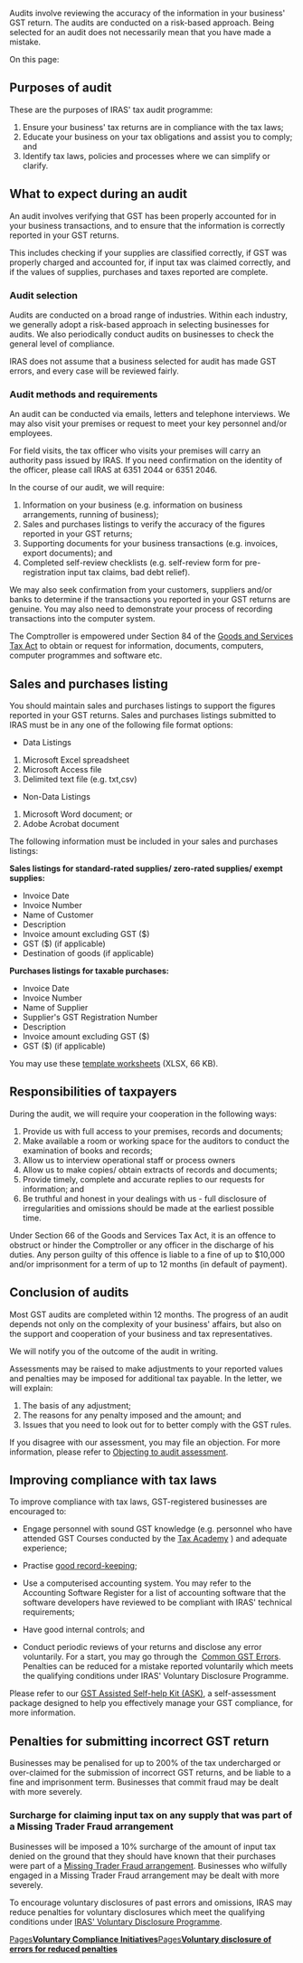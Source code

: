 Audits involve reviewing the accuracy of the information in your business' GST return. The audits are conducted on a risk-based approach. Being selected for an audit does not necessarily mean that you have made a mistake.

On this page:

## Purposes of audit

These are the purposes of IRAS' tax audit programme:

1. Ensure your business' tax returns are in compliance with the tax laws;
2. Educate your business on your tax obligations and assist you to comply; and
3. Identify tax laws, policies and processes where we can simplify or clarify.

## What to expect during an audit

An audit involves verifying that GST has been properly accounted for in your business transactions, and to ensure that the information is correctly reported in your GST returns.

This includes checking if your supplies are classified correctly, if GST was properly charged and accounted for, if input tax was claimed correctly, and if the values of supplies, purchases and taxes reported are complete.

### Audit selection

Audits are conducted on a broad range of industries. Within each industry, we generally adopt a risk-based approach in selecting businesses for audits. We also periodically conduct audits on businesses to check the general level of compliance.

IRAS does not assume that a business selected for audit has made GST errors, and every case will be reviewed fairly.

### Audit methods and requirements

An audit can be conducted via emails, letters and telephone interviews. We may also visit your premises or request to meet your key personnel and/or employees.

For field visits, the tax officer who visits your premises will carry an authority pass issued by IRAS. If you need confirmation on the identity of the officer, please call IRAS at 6351 2044 or 6351 2046.

In the course of our audit, we will require:

1. Information on your business (e.g. information on business arrangements, running of business);
2. Sales and purchases listings to verify the accuracy of the figures reported in your GST returns;
3. Supporting documents for your business transactions (e.g. invoices, export documents); and
4. Completed self-review checklists (e.g. self-review form for pre-registration input tax claims, bad debt relief).

We may also seek confirmation from your customers, suppliers and/or banks to determine if the transactions you reported in your GST returns are genuine. You may also need to demonstrate your process of recording transactions into the computer system.

The Comptroller is empowered under Section 84 of the [Goods and Services Tax Act](https://sso.agc.gov.sg/Act/GSTA1993?ProvIds=pr84-#pr84-) to obtain or request for information, documents, computers, computer programmes and software
etc.

## Sales and purchases listing

You should maintain sales and purchases listings to support the figures reported in your GST returns. Sales and purchases listings submitted to IRAS must be in any one of the following file format options:

- Data Listings
1. Microsoft Excel spreadsheet
2. Microsoft Access file
3. Delimited text file (e.g. txt,csv)
- Non-Data Listings
1. Microsoft Word document; or
2. Adobe Acrobat document

The following information must be included in your sales and purchases listings:

**Sales listings for standard-rated supplies/ zero-rated supplies/ exempt supplies:**

- Invoice Date
- Invoice Number
- Name of Customer
- Description
- Invoice amount excluding GST ($)
- GST ($) (if applicable)
- Destination of goods (if applicable)

**Purchases listings for taxable purchases:**

- Invoice Date
- Invoice Number
- Name of Supplier
- Supplier's GST Registration Number
- Description
- Invoice amount excluding GST ($)
- GST ($) (if applicable)

You may use these [template worksheets](https://www.iras.gov.sg/media/docs/default-source/uploadedfiles/xls/record-keeping-template.xlsx?sfvrsn=8ae929a9_35 "template worksheets") (XLSX,
66 KB).

## Responsibilities of taxpayers

During the audit, we will require your cooperation in the following ways:

1. Provide us with full access to your premises, records and documents;
2. Make available a room or working space for the auditors to conduct the examination of books and records;
3. Allow us to interview operational staff or process owners
4. Allow us to make copies/ obtain extracts of records and documents;
5. Provide timely, complete and accurate replies to our requests for information; and
6. Be truthful and honest in your dealings with us - full disclosure of irregularities and omissions should be made at the earliest possible time.

Under Section 66 of the Goods and Services Tax Act, it is an offence to obstruct or hinder the Comptroller or any officer in the discharge of his duties. Any person guilty of this offence is liable to a fine of up to $10,000 and/or imprisonment for
a term of up to 12 months (in default of payment).

## Conclusion of audits

Most GST audits are completed within 12 months. The progress of an audit depends not only on the complexity of your business' affairs, but also on the support and cooperation of your business and tax representatives.

We will notify you of the outcome of the audit in writing.

Assessments may be raised to make adjustments to your reported values and penalties may be imposed for additional tax payable. In the letter, we will explain:

1. The basis of any adjustment;
2. The reasons for any penalty imposed and the amount; and
3. Issues that you need to look out for to better comply with the GST rules.

If you disagree with our assessment, you may file an objection. For more information, please refer to [Objecting to audit assessment](https://www.iras.gov.sg/taxes/goods-services-tax-(gst)/getting-it-right/object-to-audit-assessment "Objecting to audit assessment").

## Improving compliance with tax laws

To improve compliance with tax laws, GST-registered businesses are encouraged to:

- Engage personnel with sound GST knowledge (e.g. personnel who have attended GST Courses conducted by the [Tax Academy](http://www.taxacademy.sg/ "Tax Academy") )
and adequate experience;

- Practise [good record-keeping](https://www.iras.gov.sg/taxes/goods-services-tax-(gst)/basics-of-gst/invoicing-price-display-and-record-keeping/keeping-records "good record-keeping");
- Use a computerised accounting system. You may refer to the Accounting Software Register for a list of accounting software that the software developers have reviewed to be compliant with IRAS' technical requirements;
- Have good internal controls; and
- Conduct periodic reviews of your returns and disclose any error voluntarily. For a start, you may go through the  [Common GST Errors](https://www.iras.gov.sg/who-we-are/what-we-do/annual-reports-and-publications/taxbytes-iras/gst/are-you-aware-that-input-tax-incurred-on-certain-expenses-is-not-claimable). Penalties can be reduced for a mistake reported voluntarily which meets the qualifying conditions under
IRAS' Voluntary Disclosure Programme.

Please refer to our [GST Assisted Self-help Kit (ASK)](https://www.iras.gov.sg/taxes/goods-services-tax-(gst)/getting-it-right/voluntary-compliance-initiatives/assisted-self-help-kit-(ask) "GST Assisted Self-help Kit (ASK)"), a self-assessment package designed to help you effectively manage your GST compliance, for more information.

## Penalties for submitting incorrect GST return

Businesses may be penalised for up to 200% of the tax undercharged or over-claimed for the submission of incorrect GST returns, and be liable to a fine and imprisonment term. Businesses that commit fraud may be dealt with more severely.

### Surcharge for claiming input tax on any supply that was part of a Missing Trader Fraud arrangement

Businesses will be imposed a 10% surcharge of the amount of input tax denied on the ground that they should have known that their purchases were part of a [Missing Trader Fraud arrangement](https://www.iras.gov.sg/taxes/goods-services-tax-(gst)/getting-it-right/gst-audits-by-iras/current-area-of-focus-for-audits). Businesses who wilfully engaged in a Missing Trader Fraud arrangement may be dealt with more severely.

To encourage voluntary disclosures of past errors and omissions, IRAS may reduce penalties for voluntary disclosures which meet the qualifying conditions under [IRAS' Voluntary Disclosure Programme](https://www.iras.gov.sg/taxes/goods-services-tax-(gst)/getting-it-right/voluntary-disclosure-of-errors-for-reduced-penalties "IRAS' Voluntary Disclosure Programme").

[Pages**Voluntary Compliance Initiatives**](https://www.iras.gov.sg/taxes/goods-services-tax-(gst)/getting-it-right/voluntary-compliance-initiatives)[Pages**Voluntary disclosure of errors for reduced penalties**](https://www.iras.gov.sg/taxes/stamp-duty/for-property-holding-entities-('phe')/getting-it-right/voluntary-disclosure-of-errors-for-reduced-penalties)